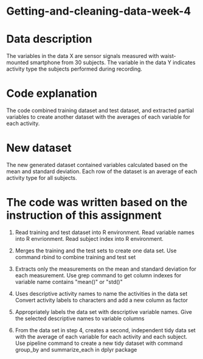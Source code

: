 # Getting-and-cleaning-data-week-4

# Data description
The variables in the data X are sensor signals measured with waist-mounted smartphone from 30 subjects. The variable in the data Y indicates activity type the subjects performed during recording.

# Code explanation
The code combined training dataset and test dataset, and extracted partial variables to create another dataset with the averages of each variable for each activity.

# New dataset
The new generated dataset contained variables calculated based on the mean and standard deviation. Each row of the dataset is an average of each activity type for all subjects.

# The code was written based on the instruction of this assignment
1. Read training and test dataset into R environment. Read variable names into R envrionment. Read subject index into R environment.

2. Merges the training and the test sets to create one data set. Use command rbind to combine training and test set
3. Extracts only the measurements on the mean and standard deviation for each measurement. Use grep command to get column indexes for variable name contains "mean()" or "std()"
4. Uses descriptive activity names to name the activities in the data set Convert activity labels to characters and add a new column as factor
5. Appropriately labels the data set with descriptive variable names. Give the selected descriptive names to variable columns
6. From the data set in step 4, creates a second, independent tidy data set with the average of each variable for each activity and each subject. Use pipeline command to create a new tidy dataset with command group_by and summarize_each in dplyr package
